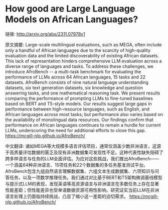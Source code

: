 # How good are Large Language Models on African Languages?

链接: http://arxiv.org/abs/2311.07978v1

原文摘要:
Large-scale multilingual evaluations, such as MEGA, often include only a
handful of African languages due to the scarcity of high-quality evaluation
data and the limited discoverability of existing African datasets. This lack of
representation hinders comprehensive LLM evaluation across a diverse range of
languages and tasks. To address these challenges, we introduce AfroBench -- a
multi-task benchmark for evaluating the performance of LLMs across 64 African
languages, 15 tasks and 22 datasets. AfroBench consists of nine natural
language understanding datasets, six text generation datasets, six knowledge
and question answering tasks, and one mathematical reasoning task. We present
results comparing the performance of prompting LLMs to fine-tuned baselines
based on BERT and T5-style models. Our results suggest large gaps in
performance between high-resource languages, such as English, and African
languages across most tasks; but performance also varies based on the
availability of monolingual data resources. Our findings confirm that
performance on African languages continues to remain a hurdle for current LLMs,
underscoring the need for additional efforts to close this gap.
  https://mcgill-nlp.github.io/AfroBench/

中文翻译:
诸如MEGA等大规模多语言评估项目，通常仅涵盖少数非洲语言，这源于高质量评估数据的匮乏及现有非洲数据集可发现性不足。这种代表性缺失阻碍了跨多样语言与任务的LLM全面评估。为应对这些挑战，我们推出AfroBench——一个涵盖64种非洲语言、15项任务和22个数据集的多任务基准测试平台。AfroBench包含九组自然语言理解数据集、六组文本生成数据集、六项知识与问答任务，以及一项数学推理任务。我们通过对比基于BERT和T5架构微调基线模型与提示式LLM的表现，发现英语等高资源语言与非洲语言在多数任务上存在显著性能差距；但性能差异也受单语数据资源可用性影响。研究证实当前LLM在非洲语言处理上仍面临持续挑战，凸显了缩小这一差距的迫切需求。
https://mcgill-nlp.github.io/AfroBench/
